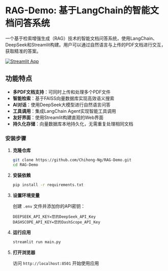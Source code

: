 # RAG-Demo: 基于LangChain的智能文档问答系统

一个基于检索增强生成（RAG）技术的智能文档问答系统，使用LangChain、DeepSeek和Streamlit构建。用户可以通过自然语言与上传的PDF文档进行交互，获取精准的答案。

[![Streamlit App](https://static.streamlit.io/badges/streamlit_badge_black_white.svg)](https://my-rag-demo.streamlit.app/) <!-- 部署后替换为你的实际链接 -->


## 功能特点

-  **多PDF文档支持**：可同时上传和处理多个PDF文件
-  **智能检索**：基于FAISS向量数据库实现高效语义搜索
-  **AI对话**：使用DeepSeek大模型进行自然语言问答
-  **工具调用**：集成LangChain Agent实现智能工具调用
-  **友好界面**：使用Streamlit构建直观的Web界面
-  **持久化存储**：向量数据库本地持久化，无需重复处理相同文档

### 安装步骤

1. **克隆仓库**
   ```bash
   git clone https://github.com/Chihong-Ng/RAG-Demo.git
   cd RAG-Demo
   ```

2. **安装依赖**
   ```bash
   pip install -r requirements.txt
   ```

3. **设置环境变量**
   
   创建 `.env` 文件并添加你的API密钥：
   ```
   DEEPSEEK_API_KEY=您的DeepSeek_API_Key
   DASHSCOPE_API_KEY=您的DashScope_API_Key
   ```

4. **运行应用**
   ```bash
   streamlit run main.py
   ```

5. **打开浏览器**
   
   访问 `http://localhost:8501` 开始使用应用
